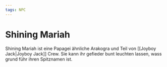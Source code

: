 ```yaml
---
tags: NPC
---
```

# Shining Mariah
Shining Mariah ist eine Papagei ähnliche Arakogra und Teil von [[Joyboy Jack|Joyboy Jack]] Crew. Sie kann ihr gefieder bunt leuchten lassen, wass grund führ ihren Spitznamen ist.
